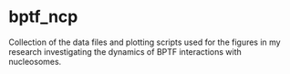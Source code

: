# bptf_ncp
Collection of the data files and plotting scripts used for the figures in my research investigating the dynamics of BPTF interactions with nucleosomes.
